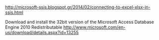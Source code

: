 
http://microsoft-ssis.blogspot.gr/2014/02/connecting-to-excel-xlsx-in-ssis.html

Download and install the 32bit version of the Microsoft Access Database Engine 2010 Redistributable
http://www.microsoft.com/en-us/download/details.aspx?id=13255